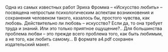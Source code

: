 <!--2024-01-21 22:32:29-->
Одна из самых известных работ Эриха Фромма – «Искусство любить» – посвящена непростым психологическим аспектам возникновения и сохранения человеком такого, казалось бы, простого чувства, как любовь.
Действительно ли любовь – искусство? Если да, то она требует труда и знаний. Или это только приятное ощущение?..
Для большинства проблема любви – это прежде всего проблема того, как быть любимым, а не того, как любить самому…
В формате a4.pdf сохранен издательский макет.